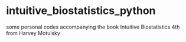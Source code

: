 # intuitive_biostatistics_python
some personal codes accompanying the book Intuitive Biostatistics 4th from Harvey Motulsky
